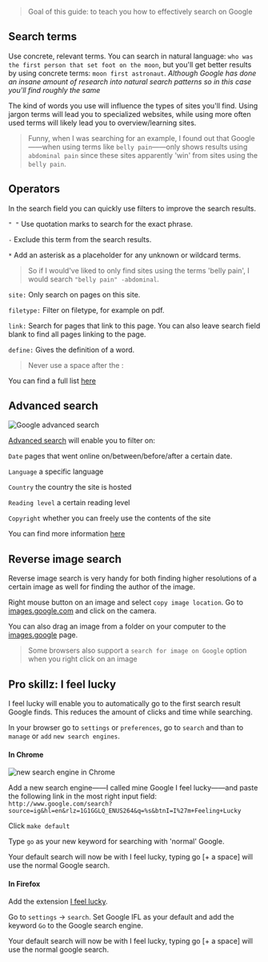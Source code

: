 > Goal of this guide: to teach you how to effectively search on Google

## Search terms

Use concrete, relevant terms. You can search in natural language: ```who was the first person that set foot on the moon```, but you'll get better results by using concrete terms: ```moon first astronaut```.
*Although Google has done an insane amount of research into natural search patterns so in this case you'll find roughly the same*

The kind of words you use will influence the types of sites you'll find. Using jargon terms will lead you to specialized websites, while using more often used terms will likely lead you to overview/learning sites.

> Funny, when I was searching for an example, I found out that Google——when using terms like ```belly pain```——only shows results using ```abdominal pain``` since these sites apparently 'win' from sites using the ```belly pain```.

## Operators

In the search field you can quickly use filters to improve the search results.

```" "``` Use quotation marks to search for the exact phrase.

```-``` Exclude this term from the search results.

```*``` Add an asterisk as a placeholder for any unknown or wildcard terms.


 > So if I would've liked to only find sites using the terms 'belly pain', I would search ```"belly pain" -abdominal```.


```site:``` Only search on pages on this site.

```filetype:``` Filter on filetype, for example on pdf.

```link:``` Search for pages that link to this page. You can also leave search field blank to find all pages linking to the page.

```define:``` Gives the definition of a word.

> Never use a space after the :

You can find a full list [here](https://support.google.com/websearch/answer/2466433)


## Advanced search

![Google advanced search](https://i.imgur.com/VjzBHGE.png?1)


[Advanced search](https://www.google.com/advanced_search) will enable you to filter on:

```Date``` pages that went online on/between/before/after a certain date.

```Language``` a specific language

```Country``` the country the site is hosted

```Reading level``` a certain reading level

```Copyright``` whether you can freely use the contents of the site


You can find more information [here](http://lmgtfy.com/?q=google+advanced+search)

## Reverse image search

Reverse image search is very handy for both finding higher resolutions of a certain image as well for finding the author of the image.

Right mouse button on an image and select ```copy image location```. Go to [images.google.com](http://images.google.com) and click on the camera.

You can also drag an image from a folder on your computer to the [images.google](http://images.google.com) page.

> Some browsers also support a ```search for image on Google``` option when you right click on an image

## Pro skillz: I feel lucky

I feel lucky will enable you to automatically go to the first search result Google finds. This reduces the amount of clicks and time while searching.

In your browser go to ```settings``` or ```preferences```, go to ```search``` and than to ```manage``` or ```add``` ```new search engines```.

#### In Chrome

![new search engine in Chrome](https://i.imgur.com/exa6UiH.png)

Add a new search engine——I called mine Google I feel lucky——and paste the following link in the most right input field: ```http://www.google.com/search?source=ig&hl=en&rlz=1G1GGLQ_ENUS264&q=%s&btnI=I%27m+Feeling+Lucky```

Click ```make default```

Type ```go``` as your new keyword for searching with 'normal' Google.

Your default search will now be with I feel lucky, typing go [+ a space] will use the normal Google search.

#### In Firefox

Add the extension  [I feel lucky](https://addons.mozilla.org/en-US/firefox/search/?q=i+feel+lucky&appver=44.0&platform=mac).

Go to ```settings``` -> ```search```. Set Google IFL as your default and add the keyword ```Go``` to the Google search engine.

Your default search will now be with I feel lucky, typing go [+ a space] will use the normal google search.
